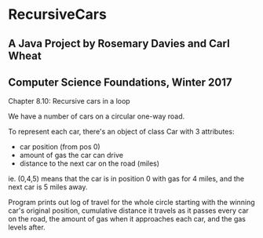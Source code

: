 # RecursiveCars
## A Java Project by Rosemary Davies and Carl Wheat
## Computer Science Foundations, Winter 2017

Chapter 8.10: Recursive cars in a loop

We have a number of cars on a circular one-way road.

To represent each car, there's an object of class Car with 3 attributes: 

* car position (from pos 0)
* amount of gas the car can drive
* distance to the next car on the road (miles)

ie. (0,4,5) means that the car is in position 0 with gas for 4 miles, and the next car is 5 miles away.

Program prints out log of travel for the whole circle starting with the winning car's original position, cumulative distance it travels as it passes every car on the road, the amount of gas when it approaches each car, and the gas levels after.


